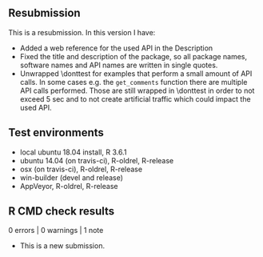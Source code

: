 ## Resubmission
This is a resubmission. In this version I have:
* Added a web reference for the used API in the Description
* Fixed the title and description of the package, so all package names,
  software names and API names are written in single quotes.
* Unwrapped \donttest for examples that perform a small amount of
  API calls. In some cases e.g. the `get_comments` function there are
  multiple API calls performed. Those are still wrapped in \donttest
  in order to not exceed 5 sec and to not create artificial traffic
  which could impact the used API.

## Test environments
* local ubuntu 18.04 install, R 3.6.1
* ubuntu 14.04 (on travis-ci), R-oldrel, R-release
* osx (on travis-ci), R-oldrel, R-release
* win-builder (devel and release)
* AppVeyor, R-oldrel, R-release


## R CMD check results

0 errors | 0 warnings | 1 note

* This is a new submission.
